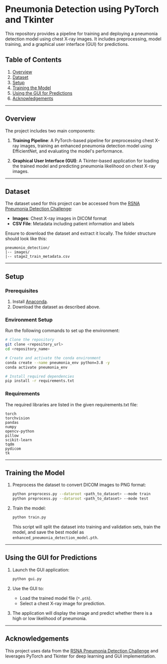 # Pneumonia Detection using PyTorch and Tkinter

This repository provides a pipeline for training and deploying a pneumonia detection model using chest X-ray images. It includes preprocessing, model training, and a graphical user interface (GUI) for predictions.

## Table of Contents

1. [Overview](#overview)
2. [Dataset](#dataset)
3. [Setup](#setup)
4. [Training the Model](#training-the-model)
5. [Using the GUI for Predictions](#using-the-gui-for-predictions)
6. [Acknowledgements](#acknowledgements)

---

## Overview

The project includes two main components:

1. **Training Pipeline**: A PyTorch-based pipeline for preprocessing chest X-ray images, training an enhanced pneumonia detection model using EfficientNet, and evaluating the model's performance.

2. **Graphical User Interface (GUI)**: A Tkinter-based application for loading the trained model and predicting pneumonia likelihood on chest X-ray images.

---

## Dataset

The dataset used for this project can be accessed from the [RSNA Pneumonia Detection Challenge](https://www.kaggle.com/competitions/rsna-pneumonia-detection-challenge/data):

- **Images**: Chest X-ray images in DICOM format
- **CSV File**: Metadata including patient information and labels

Ensure to download the dataset and extract it locally. The folder structure should look like this:

```
pneumonio_detection/
|-- images/
|-- stage2_train_metadata.csv
```

---

## Setup

### Prerequisites

1. Install [Anaconda](https://www.anaconda.com/).
2. Download the dataset as described above.

### Environment Setup

Run the following commands to set up the environment:

```bash
# Clone the repository
git clone <repository_url>
cd <repository_name>

# Create and activate the conda environment
conda create --name pneumonia_env python=3.8 -y
conda activate pneumonia_env

# Install required dependencies
pip install -r requirements.txt
```

### Requirements

The required libraries are listed in the given requirements.txt file:

```
torch
torchvision
pandas
numpy
opencv-python
pillow
scikit-learn
tqdm
pydicom
tk
```

---

## Training the Model

1. Preprocess the dataset to convert DICOM images to PNG format:

   ```bash
   python preprocess.py --dataroot <path_to_dataset> --mode train
   python preprocess.py --dataroot <path_to_dataset> --mode test
   ```

2. Train the model:

   ```bash
   python train.py
   ```

   This script will split the dataset into training and validation sets, train the model, and save the best model as `enhanced_pneumonia_detection_model.pth`.

---

## Using the GUI for Predictions

1. Launch the GUI application:

   ```bash
   python gui.py
   ```

2. Use the GUI to:

   - Load the trained model file (`*.pth`).
   - Select a chest X-ray image for prediction.

3. The application will display the image and predict whether there is a high or low likelihood of pneumonia.

---

## Acknowledgements

This project uses data from the [RSNA Pneumonia Detection Challenge](https://www.kaggle.com/competitions/rsna-pneumonia-detection-challenge/data) and leverages PyTorch and Tkinter for deep learning and GUI implementation.

